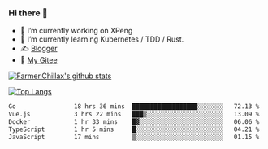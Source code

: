 ### Hi there 👋

- 🔭 I’m currently working on XPeng
- 🌱 I’m currently learning Kubernetes / TDD / Rust.
- ✍️ [Blogger](https://blog.farmer233.top)
- 🤔 [My Gitee](https://gitee.com/Farmer-chong)


[![Farmer.Chillax's github stats](https://github-readme-stats.vercel.app/api?username=FarmerChillax)](https://github.com/anuraghazra/github-readme-stats)

[![Top Langs](https://github-readme-stats.vercel.app/api/top-langs/?username=FarmerChillax&layout=compact&hide=html,css,javascript)](https://github.com/anuraghazra/github-readme-stats)


<a href="https://wakatime.com/@Farmer"> </a>
          <!--START_SECTION:waka-->

```txt
Go                18 hrs 36 mins  ██████████████████░░░░░░░   72.13 %
Vue.js            3 hrs 22 mins   ███▒░░░░░░░░░░░░░░░░░░░░░   13.09 %
Docker            1 hr 33 mins    █▓░░░░░░░░░░░░░░░░░░░░░░░   06.06 %
TypeScript        1 hr 5 mins     █░░░░░░░░░░░░░░░░░░░░░░░░   04.21 %
JavaScript        17 mins         ▒░░░░░░░░░░░░░░░░░░░░░░░░   01.15 %
```

<!--END_SECTION:waka-->



<!--
**Farmer-chong/Farmer-chong** is a ✨ _special_ ✨ repository because its `README.md` (this file) appears on your GitHub profile.

Here are some ideas to get you started:

- 🔭 I’m currently working on ...
- 🌱 I’m currently learning ...
- 👯 I’m looking to collaborate on ...
- 🤔 I’m looking for help with ...
- 💬 Ask me about ...
- 📫 How to reach me: ...
- 😄 Pronouns: ...
- ⚡ Fun fact: ...
-->

